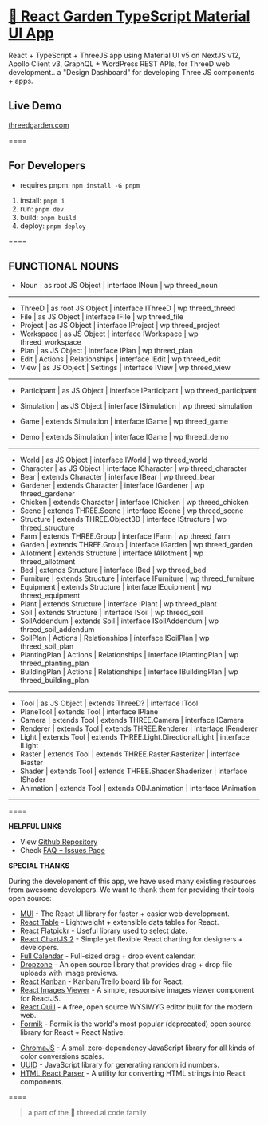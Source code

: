 # [🌱 React Garden TypeScript Material UI App](https://github.com/marty-mcgee/react-garden)

React + TypeScript + ThreeJS app using Material UI v5 on NextJS v12, Apollo Client v3, GraphQL + WordPress REST APIs, for ThreeD web development.. a "Design Dashboard" for developing Three JS components + apps.

## Live Demo

[threedgarden.com](https://threedgarden.com/)

====

## For Developers

- requires pnpm: `npm install -G pnpm`

1. install: `pnpm i`
2. run: `pnpm dev`
3. build: `pnpm build`
4. deploy: `pnpm deploy`

====

## FUNCTIONAL NOUNS

- Noun | as root JS Object | interface INoun | wp threed_noun

---

- ThreeD | as root JS Object | interface IThreeD | wp threed_threed
- File | as JS Object | interface IFile | wp threed_file
- Project | as JS Object | interface IProject | wp threed_project
- Workspace | as JS Object | interface IWorkspace | wp threed_workspace
- Plan | as JS Object | interface IPlan | wp threed_plan
- Edit | Actions | Relationships | interface IEdit | wp threed_edit
- View | as JS Object | Settings | interface IView | wp threed_view

---

- Participant | as JS Object | interface IParticipant | wp threed_participant

- Simulation | as JS Object | interface ISimulation | wp threed_simulation
- Game | extends Simulation | interface IGame | wp threed_game
- Demo | extends Simulation | interface IGame | wp threed_demo

---

- World | as JS Object | interface IWorld | wp threed_world
- Character | as JS Object | interface ICharacter | wp threed_character
- Bear | extends Character | interface IBear | wp threed_bear
- Gardener | extends Character | interface IGardener | wp threed_gardener
- Chicken | extends Character | interface IChicken | wp threed_chicken
- Scene | extends THREE.Scene | interface IScene | wp threed_scene
- Structure | extends THREE.Object3D | interface IStructure | wp threed_structure
- Farm | extends THREE.Group | interface IFarm | wp threed_farm
- Garden | extends THREE.Group | interface IGarden | wp threed_garden
- Allotment | extends Structure | interface IAllotment | wp threed_allotment
- Bed | extends Structure | interface IBed | wp threed_bed
- Furniture | extends Structure | interface IFurniture | wp threed_furniture
- Equipment | extends Structure | interface IEquipment | wp threed_equipment
- Plant | extends Structure | interface IPlant | wp threed_plant
- Soil | extends Structure | interface ISoil | wp threed_soil
- SoilAddendum | extends Soil | interface ISoilAddendum | wp threed_soil_addendum
- SoilPlan | Actions | Relationships | interface ISoilPlan | wp threed_soil_plan
- PlantingPlan | Actions | Relationships | interface IPlantingPlan | wp threed_planting_plan
- BuildingPlan | Actions | Relationships | interface IBuildingPlan | wp threed_building_plan

---

- Tool | as JS Object | extends ThreeD? | interface ITool
- PlaneTool | extends Tool | interface IPlane
- Camera | extends Tool | extends THREE.Camera | interface ICamera
- Renderer | extends Tool | extends THREE.Renderer | interface IRenderer
- Light | extends Tool | extends THREE.Light.DirectionalLight | interface ILight
- Raster | extends Tool | extends THREE.Raster.Rasterizer | interface IRaster
- Shader | extends Tool | extends THREE.Shader.Shaderizer | interface IShader
- Animation | extends Tool | extends OBJ.animation | interface IAnimation

---

====

**HELPFUL LINKS**

- View [Github Repository](https://github.com/marty-mcgee/react-garden)
- Check [FAQ + Issues Page](https://github.com/marty-mcgee/react-garden/issues)

**SPECIAL THANKS**

During the development of this app, we have used many existing resources from awesome developers. We want to thank them for providing their tools open source:

- [MUI](https://mui.com/) - The React UI library for faster + easier web development.
- [React Table](https://react-table.tanstack.com/) - Lightweight + extensible data tables for React.
- [React Flatpickr](https://github.com/haoxins/react-flatpickr) - Useful library used to select date.
- [React ChartJS 2](http://reactchartjs.github.io/react-chartjs-2/#/) - Simple yet flexible React charting for designers + developers.
- [Full Calendar](https://fullcalendar.io/) - Full-sized drag + drop event calendar.
- [Dropzone](https://www.dropzonejs.com/) - An open source library that provides drag + drop file uploads with image previews.
- [React Kanban](https://github.com/asseinfo/react-kanban) - Kanban/Trello board lib for React.
- [React Images Viewer](https://guonanci.github.io/react-images-viewer/) - A simple, responsive images viewer component for ReactJS.
- [React Quill](https://github.com/zenoamaro/react-quill) - A free, open source WYSIWYG editor built for the modern web.
- [Formik](https://formik.org/) - Formik is the world's most popular (deprecated) open source <form> library for React + React Native.
- [ChromaJS](https://gka.github.io/chroma.js/) - A small zero-dependency JavaScript library for all kinds of color conversions scales.
- [UUID](https://github.com/uuidjs/uuid) - JavaScript library for generating random id numbers.
- [HTML React Parser](https://github.com/remarkablemark/html-react-parser) - A utility for converting HTML strings into React components.

====

> a part of the 🌱 threed.ai code family
